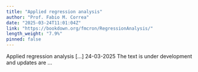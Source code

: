 ```yaml
---
title: "Applied regression analysis"
author: "Prof. Fabio M. Correa"
date: "2025-03-24T11:01:04Z"
link: "https://bookdown.org/fmcron/RegressionAnalysis/"
length_weight: "7.9%"
pinned: false
---
```


Applied regression analysis [...] 24-03-2025 The text is under development and updates are ...
